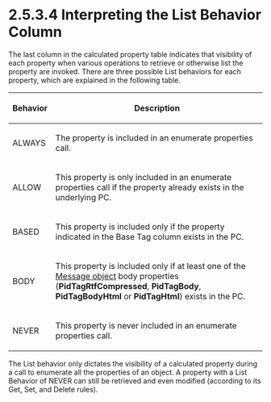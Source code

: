 <html dir="LTR" xmlns:mshelp="http://msdn.microsoft.com/mshelp" xmlns:ddue="http://ddue.schemas.microsoft.com/authoring/2003/5" xmlns:xlink="http://www.w3.org/1999/xlink" xmlns:tool="http://www.microsoft.com/tooltip">
    <head>
        <meta http-equiv="Content-Type" content="text/html; CHARSET=utf-8"></meta>
        <meta name="save" content="history"></meta>
        <title>2.5.3.4 Interpreting the List Behavior Column</title>
        <xml>
            <mshelp:toctitle title="2.5.3.4 Interpreting the List Behavior Column"></mshelp:toctitle>
            <mshelp:rltitle title="[MS-PST]: Interpreting the List Behavior Column"></mshelp:rltitle>
            <mshelp:keyword index="A" term="4337a2cc-714c-4fda-ac21-2e2f99e89e6d"></mshelp:keyword>
            <mshelp:attr name="DCSext.ContentType" value="open specification"></mshelp:attr>
            <mshelp:attr name="AssetID" value="4337a2cc-714c-4fda-ac21-2e2f99e89e6d"></mshelp:attr>
            <mshelp:attr name="TopicType" value="kbRef"></mshelp:attr>
            <mshelp:attr name="DCSext.Title" value="[MS-PST]: Interpreting the List Behavior Column" />
        </xml>
    </head>
    <body>
        <div id="header">
            <h1 class="heading">2.5.3.4 Interpreting the List Behavior Column</h1>
        </div>
        <div id="mainSection">
            <div id="mainBody">
                <div id="allHistory" class="saveHistory"></div>
                <div id="sectionSection0" class="section" name="collapseableSection">
                    

<p>The last column in the calculated property table indicates
that visibility of each property when various operations to retrieve or otherwise
list the property are invoked. There are three possible List behaviors for each
property, which are explained in the following table.</p>

<table>
 <thead>
  <tr>
   <th>
   <p>Behavior</p>
   </th>
   <th>
   <p>Description</p>
   </th>
  </tr>
 </thead>
 <tr>
  <td>
  <p>ALWAYS</p>
  </td>
  <td>
  <p>The property is included in an enumerate properties
  call.</p>
  </td>
 </tr>
 <tr>
  <td>
  <p>ALLOW</p>
  </td>
  <td>
  <p>This property is only included in an enumerate
  properties call if the property already exists in the underlying PC.</p>
  </td>
 </tr>
 <tr>
  <td>
  <p>BASED</p>
  </td>
  <td>
  <p>This property is included only if the property
  indicated in the Base Tag column exists in the PC.</p>
  </td>
 </tr>
 <tr>
  <td>
  <p>BODY</p>
  </td>
  <td>
  <p>This property is included only if at least one of the <a href="08220cc9-69b1-4072-a2e7-2a0ff201d505.html#gt_b6c15d0c-d992-421d-ba96-99d3b63894cf">Message object</a> body
  properties (<b>PidTagRtfCompressed</b>, <b>PidTagBody</b>, <b>PidTagBodyHtml</b>
  or <b>PidTagHtml</b>) exists in the PC.</p>
  </td>
 </tr>
 <tr>
  <td>
  <p>NEVER</p>
  </td>
  <td>
  <p>This property is never included in an enumerate properties
  call.</p>
  </td>
 </tr>
</table>

<p>The List behavior only dictates the visibility of a
calculated property during a call to enumerate all the properties of an object.
A property with a List Behavior of NEVER can still be retrieved and even
modified (according to its Get, Set, and Delete rules).</p>
                </div>
            </div>
        </div>
    </body>
</html>